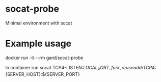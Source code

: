 # socat-probe
Minimal environment with socat

# Example usage
docker run -it --rm gard/socat-probe 

In container run
socat TCP4-LISTEN:${LOCAL_PORT},fork,reuseaddr TCP4:${SERVER_HOST}:${SERVER_PORT}
